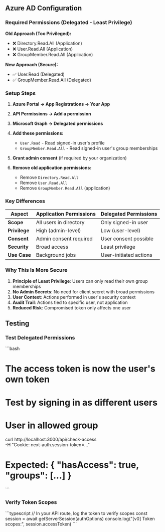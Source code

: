 ## Azure AD Configuration

### Required Permissions (Delegated - Least Privilege)

**Old Approach (Too Privileged):**
- ❌ Directory.Read.All (Application)
- ❌ User.Read.All (Application)
- ❌ GroupMember.Read.All (Application)

**New Approach (Secure):**
- ✅ User.Read (Delegated)
- ✅ GroupMember.Read.All (Delegated)

### Setup Steps

1. **Azure Portal → App Registrations → Your App**

2. **API Permissions → Add a permission**

3. **Microsoft Graph → Delegated permissions**

4. **Add these permissions:**
   - `User.Read` - Read signed-in user's profile
   - `GroupMember.Read.All` - Read signed-in user's group memberships

5. **Grant admin consent** (if required by your organization)

6. **Remove old application permissions:**
   - Remove `Directory.Read.All`
   - Remove `User.Read.All`
   - Remove `GroupMember.Read.All` (application)

### Key Differences

| Aspect | Application Permissions | Delegated Permissions |
|--------|------------------------|----------------------|
| **Scope** | All users in directory | Only signed-in user |
| **Privilege** | High (admin-level) | Low (user-level) |
| **Consent** | Admin consent required | User consent possible |
| **Security** | Broad access | Least privilege |
| **Use Case** | Background jobs | User-initiated actions |

### Why This Is More Secure

1. **Principle of Least Privilege**: Users can only read their own group memberships
2. **No Admin Secrets**: No need for client secret with broad permissions
3. **User Context**: Actions performed in user's security context
4. **Audit Trail**: Actions tied to specific user, not application
5. **Reduced Risk**: Compromised token only affects one user


## Testing

### Test Delegated Permissions

\`\`\`bash
# The access token is now the user's own token
# Test by signing in as different users

# User in allowed group
curl http://localhost:3000/api/check-access \
  -H "Cookie: next-auth.session-token=..."

# Expected: { "hasAccess": true, "groups": [...] }
\`\`\`

### Verify Token Scopes

\`\`\`typescript
// In your API route, log the token to verify scopes
const session = await getServerSession(authOptions)
console.log("[v0] Token scopes:", session.accessToken)
\`\`\`

